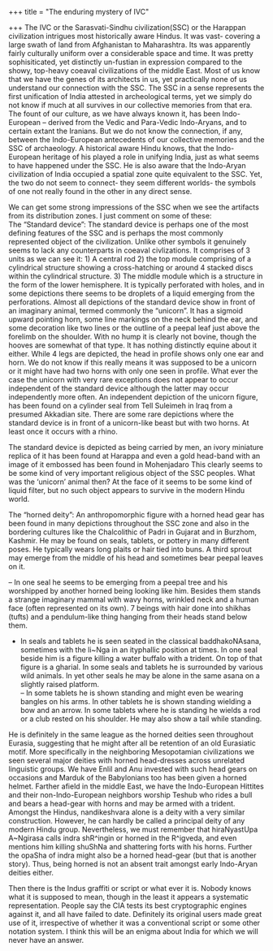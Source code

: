 +++
title = "The enduring mystery of IVC"

+++
The IVC or the Sarasvati-Sindhu civilization(SSC) or the Harappan
civilization intrigues most historically aware Hindus. It was vast-
covering a large swath of land from Afghanistan to Maharashtra. Its was
apparently fairly culturally uniform over a considerable space and time.
It was pretty sophisiticated, yet distinctly un-fustian in expression
compared to the showy, top-heavy coeaval civilizations of the middle
East. Most of us know that we have the genes of its architects in us,
yet practically none of us understand our connection with the SSC. The
SSC in a sense represents the first unification of India attested in
archeological terms, yet we simply do not know if much at all survives
in our collective memories from that era. The fount of our culture, as
we have always known it, has been Indo-European – derived from the Vedic
and Para-Vedic Indo-Aryans, and to certain extant the Iranians. But we
do not know the connection, if any, between the Indo-European
antecedents of our collective memories and the SSC of archaeology. A
historical aware Hindu knows, that the Indo-European heritage of his
played a role in unifying India, just as what seems to have happened
under the SSC. He is also aware that the Indo-Aryan civilization of
India occupied a spatial zone quite equivalent to the SSC. Yet, the two
do not seem to connect- they seem different worlds- the symbols of one
not really found in the other in any direct sense.

We can get some strong impressions of the SSC when we see the artifacts
from its distribution zones. I just comment on some of these:  
The “Standard device”: The standard device is perhaps one of the most
defining features of the SSC and is perhaps the most commonly
represented object of the civilization. Unlike other symbols it
genuinely seems to lack any counterparts in coeaval civlizations. It
comprises of 3 units as we can see it: 1) A central rod 2) the top
module comprising of a cylindrical structure showing a cross-hatching or
around 4 stacked discs within the cylindrical structure. 3) The middle
module which is a structure in the form of the lower hemisphere. It is
typically perforated with holes, and in some depictions there seems to
be droplets of a liquid emerging from the perforations. Almost all
depictions of the standard device show in front of an imaginary animal,
termed commonly the “unicorn”. It has a sigmoid upward pointing horn,
some line markings on the neck behind the ear, and some decoration like
two lines or the outline of a peepal leaf just above the forelimb on the
shoulder. With no hump it is clearly not bovine, though the hooves are
somewhat of that type. It has nothing distinctly equine about it either.
While 4 legs are depicted, the head in profile shows only one ear and
horn. We do not know if this really means it was supposed to be a
unicorn or it might have had two horns with only one seen in profile.
What ever the case the unicorn with very rare exceptions does not appear
to occur independent of the standard device although the latter may
occur independently more often. An independent depiction of the unicorn
figure, has been found on a cylinder seal from Tell Suleimeh in Iraq
from a presumed Akkadian site. There are some rare depictions where the
standard device is in front of a unicorn-like beast but with two horns.
At least once it occurs with a rhino.

The standard device is depicted as being carried by men, an ivory
miniature replica of it has been found at Harappa and even a gold
head-band with an image of it embossed has been found in Mohenjadaro
This clearly seems to be some kind of very important religious object of
the SSC peoples. What was the ‘unicorn’ animal then? At the face of it
seems to be some kind of liquid filter, but no such object appears to
survive in the modern Hindu world.

The “horned deity”: An anthropomorphic figure with a horned head gear
has been found in many depictions throughout the SSC zone and also in
the bordering cultures like the Chalcolithic of Padri in Gujarat and in
Burzhom, Kashmir. He may be found on seals, tablets, or pottery in many
different poses. He typically wears long plaits or hair tied into buns.
A third sprout may emerge from the middle of his head and sometimes bear
peepal leaves on it.
  
– In one seal he seems to be emerging from a peepal tree and his
worshipped by another horned being looking like him. Besides them stands
a strange imaginary mammal with wavy horns, wrinkled neck and a human
face (often represented on its own). 7 beings with hair done into
shikhas (tufts) and a pendulum-like thing hanging from their heads stand
below them.  
- In seals and tablets he is seen seated in the classical
baddhakoNAsana, sometimes with the li\~Nga in an ityphallic position at
times. In one seal beside him is a figure killing a water buffalo with a
trident. On top of that figure is a gharial. In some seals and tablets
he is surrounded by various wild animals. In yet other seals he may be
alone in the same asana on a slightly raised platform.  
– In some tablets he is shown standing and might even be wearing bangles
on his arms. In other tablets he is shown standing wielding a bow and an
arrow. In some tablets where he is standing he wields a rod or a club
rested on his shoulder. He may also show a tail while standing.

He is definitely in the same league as the horned deities seen
throughout Eurasia, suggesting that he might after all be retention of
an old Eurasiatic motif. More specifically in the neighboring
Mesopotamian civilizations we seen several major deities with horned
head-dresses across unrelated linguistic groups. We have Enlil and Anu
invested with such head gears on occasions and Marduk of the Babylonians
too has been given a horned helmet. Farther afield in the middle East,
we have the Indo-European Hittites and their non-Indo-European neighbors
worship Teshub who rides a bull and bears a head-gear with horns and may
be armed with a trident. Amongst the Hindus, nandikeshvara alone is a
deity with a very similar construction. However, he can hardly be called
a principal deity of any modern Hindu group. Nevertheless, we must
remember that hiraNyastUpa A\~Ngirasa calls indra shR^ingin or horned in
the R^igveda, and even mentions him killing shuShNa and shattering forts
with his horns. Further the opaSha of indra might also be a horned
head-gear (but that is another story). Thus, being horned is not an
absent trait amongst early Indo-Aryan deities either.

Then there is the Indus graffiti or script or what ever it is. Nobody
knows what it is supposed to mean, though in the least it appears a
systematic representation. People say the CIA tests its best
cryptographic engines against it, and all have failed to date.
Definitely its original users made great use of it, irrespective of
whether it was a conventional script or some other notation system. I
think this will be an enigma about India for which we will never have an
answer.
